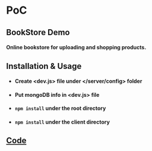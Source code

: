 <!--
 * @Author: Jinqi Li
 * @Date: 2020-10-11 01:48:46
 * @LastEditors: Jinqi Li
 * @LastEditTime: 2020-11-02 16:11:59
 * @FilePath: /PoC/README.md
-->
# PoC
## BookStore Demo
#### Online bookstore for uploading and shopping products.
## Installation & Usage
* #### Create <dev.js> file under </server/config> folder
* #### Put mongoDB info in <dev.js> file
* #### `npm install` under the root directory
* #### `npm install` under the client directory

## [Code](1-BookStore)
<!-- * [Live Demo]() (building) -->
